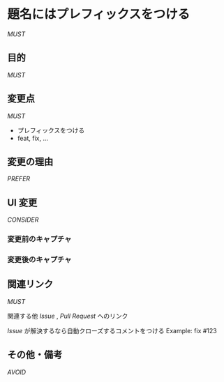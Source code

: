 # 題名にはプレフィックスをつける

_MUST_

## 目的

_MUST_

## 変更点

_MUST_

- プレフィックスをつける
- feat, fix, ...

## 変更の理由

_PREFER_

## UI 変更

_CONSIDER_

### 変更前のキャプチャ

### 変更後のキャプチャ

## 関連リンク

_MUST_

関連する他 _Issue_ , _Pull Request_ へのリンク

_Issue_ が解決するなら自動クローズするコメントをつける
Example: fix #123

## その他・備考

_AVOID_
